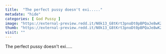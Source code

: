 ```yaml
---
title:  "The perfect pussy doesn't exi....."
metadate: "hide"
categories: [ God Pussy ]
image: "https://external-preview.redd.it/N0k13_G8tKrt3pnoDt0pBPQaJe8wKZq_XlXVbwbMPHM.jpg?auto=webp&s=bb39092768f5e80400bb24375cbb031da063db92"
thumb: "https://external-preview.redd.it/N0k13_G8tKrt3pnoDt0pBPQaJe8wKZq_XlXVbwbMPHM.jpg?width=1080&crop=smart&auto=webp&s=b3b30cc56e39fd8cde143087c9a72e37bc4c9223"
visit: ""
---
```

The perfect pussy doesn't exi.....
